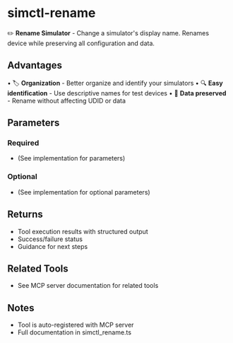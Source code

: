 # simctl-rename

✏️ **Rename Simulator** - Change a simulator's display name.
Renames device while preserving all configuration and data.

## Advantages

• 🏷️ **Organization** - Better organize and identify your simulators
• 🔍 **Easy identification** - Use descriptive names for test devices
• 💾 **Data preserved** - Rename without affecting UDID or data

## Parameters

### Required
- (See implementation for parameters)

### Optional
- (See implementation for optional parameters)

## Returns

- Tool execution results with structured output
- Success/failure status
- Guidance for next steps

## Related Tools

- See MCP server documentation for related tools

## Notes

- Tool is auto-registered with MCP server
- Full documentation in simctl_rename.ts
